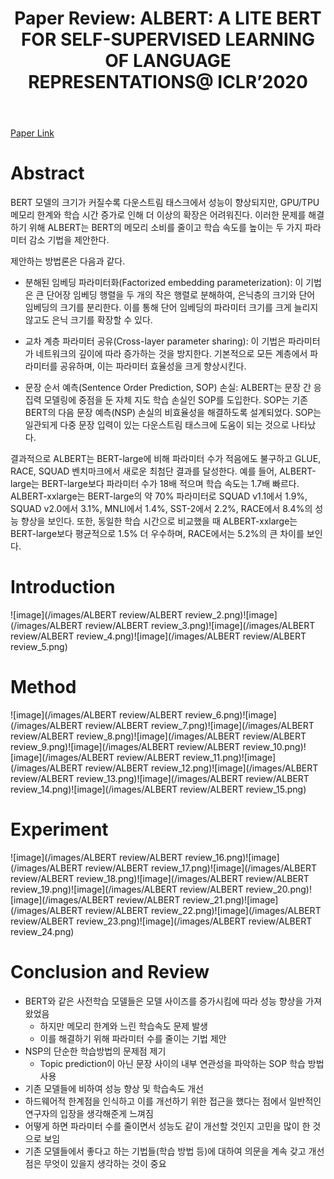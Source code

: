 ﻿---
layout: post
title: "7. Paper Review: ALBERT: A LITE BERT FOR SELF-SUPERVISED LEARNING OF LANGUAGE REPRESENTATIONS@ ICLR’2020"
# date: 2016-06-19 10:00:00 +0900
categories: review
# tags: [LSTM, Anomaly Detection, ICML, Deep Learning]
---

[Paper Link](https://arxiv.org/pdf/1909.11942)

# Abstract
BERT 모델의 크기가 커질수록 다운스트림 태스크에서 성능이 향상되지만, GPU/TPU 메모리 한계와 학습 시간 증가로 인해 더 이상의 확장은 어려워진다. 이러한 문제를 해결하기 위해 ALBERT는 BERT의 메모리 소비를 줄이고 학습 속도를 높이는 두 가지 파라미터 감소 기법을 제안한다.

제안하는 방법론은 다음과 같다.

* 분해된 임베딩 파라미터화(Factorized embedding parameterization): 이 기법은 큰 단어장 임베딩 행렬을 두 개의 작은 행렬로 분해하여, 은닉층의 크기와 단어 임베딩의 크기를 분리한다. 이를 통해 단어 임베딩의 파라미터 크기를 크게 늘리지 않고도 은닉 크기를 확장할 수 있다.

* 교차 계층 파라미터 공유(Cross-layer parameter sharing): 이 기법은 파라미터가 네트워크의 깊이에 따라 증가하는 것을 방지한다. 기본적으로 모든 계층에서 파라미터를 공유하며, 이는 파라미터 효율성을 크게 향상시킨다.

* 문장 순서 예측(Sentence Order Prediction, SOP) 손실: ALBERT는 문장 간 응집력 모델링에 중점을 둔 자체 지도 학습 손실인 SOP를 도입한다. SOP는 기존 BERT의 다음 문장 예측(NSP) 손실의 비효율성을 해결하도록 설계되었다. SOP는 일관되게 다중 문장 입력이 있는 다운스트림 태스크에 도움이 되는 것으로 나타났다.

결과적으로 ALBERT는 BERT-large에 비해 파라미터 수가 적음에도 불구하고 GLUE, RACE, SQUAD 벤치마크에서 새로운 최첨단 결과를 달성한다. 예를 들어, ALBERT-large는 BERT-large보다 파라미터 수가 18배 적으며 학습 속도는 1.7배 빠르다. ALBERT-xxlarge는 BERT-large의 약 70% 파라미터로 SQUAD v1.1에서 1.9%, SQUAD v2.0에서 3.1%, MNLI에서 1.4%, SST-2에서 2.2%, RACE에서 8.4%의 성능 향상을 보인다. 또한, 동일한 학습 시간으로 비교했을 때 ALBERT-xxlarge는 BERT-large보다 평균적으로 1.5% 더 우수하며, RACE에서는 5.2%의 큰 차이를 보인다.


# Introduction
![image](/images/ALBERT review/ALBERT review_2.png)![image](/images/ALBERT review/ALBERT review_3.png)![image](/images/ALBERT review/ALBERT review_4.png)![image](/images/ALBERT review/ALBERT review_5.png)

# Method
![image](/images/ALBERT review/ALBERT review_6.png)![image](/images/ALBERT review/ALBERT review_7.png)![image](/images/ALBERT review/ALBERT review_8.png)![image](/images/ALBERT review/ALBERT review_9.png)![image](/images/ALBERT review/ALBERT review_10.png)![image](/images/ALBERT review/ALBERT review_11.png)![image](/images/ALBERT review/ALBERT review_12.png)![image](/images/ALBERT review/ALBERT review_13.png)![image](/images/ALBERT review/ALBERT review_14.png)![image](/images/ALBERT review/ALBERT review_15.png)

# Experiment
![image](/images/ALBERT review/ALBERT review_16.png)![image](/images/ALBERT review/ALBERT review_17.png)![image](/images/ALBERT review/ALBERT review_18.png)![image](/images/ALBERT review/ALBERT review_19.png)![image](/images/ALBERT review/ALBERT review_20.png)![image](/images/ALBERT review/ALBERT review_21.png)![image](/images/ALBERT review/ALBERT review_22.png)![image](/images/ALBERT review/ALBERT review_23.png)![image](/images/ALBERT review/ALBERT review_24.png)

# Conclusion and Review
* BERT와 같은 사전학습 모델들은 모델 사이즈를 증가시킴에 따라 성능 향상을 가져왔었음
    * 하지만 메모리 한계와 느린 학습속도 문제 발생
    * 이를 해결하기 위해 파라미터 수를 줄이는 기법 제안
* NSP의 단순한 학습방법의 문제점 제기
    * Topic prediction이 아닌 문장 사이의 내부 연관성을 파악하는 SOP 학습 방법 사용
* 기존 모델들에 비하여 성능 향상 및 학습속도 개선
* 하드웨어적 한계점을 인식하고 이를 개선하기 위한 접근을 했다는 점에서 일반적인 연구자의 입장을 생각해준게 느껴짐
* 어떻게 하면 파라미터 수를 줄이면서 성능도 같이 개선할 것인지 고민을 많이 한 것으로 보임
* 기존 모델들에서 좋다고 하는 기법들(학습 방법 등)에 대하여 의문을 계속 갖고 개선점은 무엇이 있을지 생각하는 것이 중요